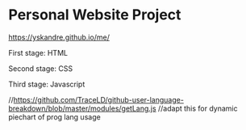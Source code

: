 # Personal Website Project
https://yskandre.github.io/me/

First stage: HTML

Second stage: CSS

Third stage: Javascript

//https://github.com/TraceLD/github-user-language-breakdown/blob/master/modules/getLang.js
//adapt this for dynamic piechart of prog lang usage
